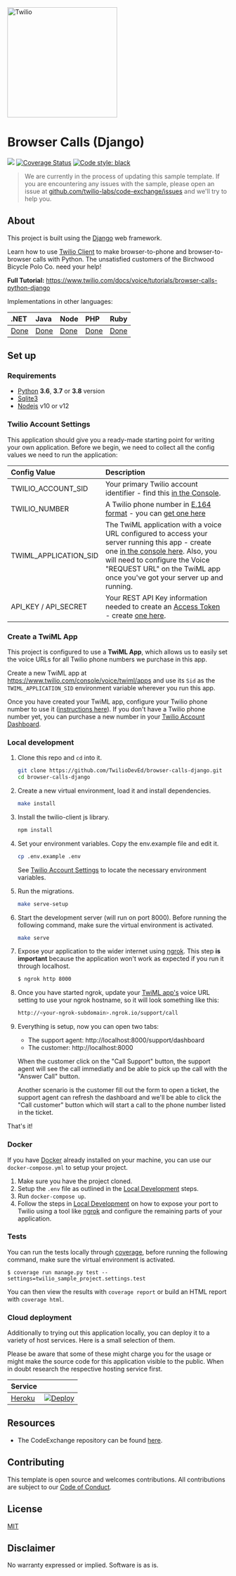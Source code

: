 <a href="https://www.twilio.com">
  <img src="https://static0.twilio.com/marketing/bundles/marketing/img/logos/wordmark-red.svg" alt="Twilio" width="250" />
</a>

# Browser Calls (Django)

![](https://github.com/TwilioDevEd/browser-calls-django/workflows/Flask/badge.svg)
[![Coverage Status](https://coveralls.io/repos/TwilioDevEd/browser-calls-django/badge.svg?branch=master&service=github)](https://coveralls.io/github/TwilioDevEd/browser-calls-django?branch=master)
[![Code style: black](https://img.shields.io/badge/code%20style-black-000000.svg)](https://github.com/psf/black)

> We are currently in the process of updating this sample template. If you are encountering any issues with the sample, please open an issue at [github.com/twilio-labs/code-exchange/issues](https://github.com/twilio-labs/code-exchange/issues) and we'll try to help you.

## About

This project is built using the [Django](https://www.djangoproject.com/) web framework.

Learn how to use [Twilio Client](https://www.twilio.com/client) to make browser-to-phone and browser-to-browser calls with Python. The unsatisfied customers of the Birchwood Bicycle Polo Co. need your help!

**Full Tutorial:** https://www.twilio.com/docs/voice/tutorials/browser-calls-python-django

Implementations in other languages:

| .NET | Java | Node | PHP | Ruby |
| :--- | :--- | :----- | :-- | :--- |
| [Done](https://github.com/TwilioDevEd/browser-calls-csharp) | [Done](https://github.com/TwilioDevEd/browser-calls-spark)  | [Done](https://github.com/TwilioDevEd/browser-calls-node)  | [Done](https://github.com/TwilioDevEd/browser-calls-laravel) | [Done](https://github.com/TwilioDevEd/browser-calls-rails)  |

## Set up

### Requirements

- [Python](https://www.python.org/) **3.6**, **3.7** or **3.8** version
- [Sqlite3](https://www.sqlite.org/)
- [Nodejs](https://nodejs.org/) v10 or v12

### Twilio Account Settings

This application should give you a ready-made starting point for writing your own application.
Before we begin, we need to collect all the config values we need to run the application:

| Config Value | Description            |
| :----------- | :----------------------|
| TWILIO_ACCOUNT_SID  | Your primary Twilio account identifier - find this [in the Console](https://www.twilio.com/console).|
| TWILIO_NUMBER | A Twilio phone number in [E.164 format](https://en.wikipedia.org/wiki/E.164) - you can [get one here](https://www.twilio.com/console/phone-numbers/incoming) |
| TWIML_APPLICATION_SID | The TwiML application with a voice URL configured to access your server running this app - create one [in the console here](https://www.twilio.com/console/voice/twiml/apps). Also, you will need to configure the Voice "REQUEST URL" on the TwiML app once you've got your server up and running. |
| API_KEY / API_SECRET | Your REST API Key information needed to create an [Access Token](https://www.twilio.com/docs/iam/access-tokens) - create [one here](https://www.twilio.com/console/project/api-keys). |

### Create a TwiML App

This project is configured to use a **TwiML App**, which allows us to easily set the voice URLs for all Twilio phone numbers we purchase in this app.

Create a new TwiML app at https://www.twilio.com/console/voice/twiml/apps and use its `Sid` as the `TWIML_APPLICATION_SID` environment variable wherever you run this app.

Once you have created your TwiML app, configure your Twilio phone number to use it ([instructions here](https://support.twilio.com/hc/en-us/articles/223180928-How-Do-I-Create-a-TwiML-App-)). If you don't have a Twilio phone number yet, you can purchase a new number in your [Twilio Account Dashboard](https://www.twilio.com/console/phone-numbers/incoming).

### Local development

1. Clone this repo and `cd` into it.

   ```bash
   git clone https://github.com/TwilioDevEd/browser-calls-django.git
   cd browser-calls-django
   ```

2. Create a new virtual environment, load it and install dependencies.

   ```bash
   make install
   ```


3. Install the twilio-client js library.

   ```bash
   npm install
   ```

4. Set your environment variables. Copy the env.example file and edit it.

   ```bash
   cp .env.example .env
   ```

   See [Twilio Account Settings](#twilio-account-settings) to locate the necessary environment variables.

5. Run the migrations.

    ```bash
    make serve-setup
    ```

6. Start the development server (will run on port 8000). Before running the following command, make sure the virtual environment is activated.

    ```bash
    make serve
    ```

7. Expose your application to the wider internet using [ngrok](http://ngrok.com). This step
   **is important** because the application won't work as expected if you run it through
   localhost.

   ```bash
   $ ngrok http 8000
   ```

8. Once you have started ngrok, update your [TwiML app's](#create-a-twiml-app) voice URL setting to use
   your ngrok hostname, so it will look something like this:

   ```bash
   http://<your-ngrok-subdomain>.ngrok.io/support/call
   ```

9. Everything is setup, now you can open two tabs:
    - The support agent: http://localhost:8000/support/dashboard
    - The customer: http://localhost:8000

    When the customer click on the "Call Support" button, the support agent will see the call immediatly and be able to pick up the call with the "Answer Call" button.

    Another scenario is the customer fill out the form to open a ticket, the support agent can refresh the dashboard and we'll be able to click the "Call customer" button which will start a call to the phone number listed in the ticket.

That's it!

### Docker

If you have [Docker](https://www.docker.com/) already installed on your machine, you can use our `docker-compose.yml` to setup your project.

1. Make sure you have the project cloned.
2. Setup the `.env` file as outlined in the [Local Development](#local-development) steps.
3. Run `docker-compose up`.
4. Follow the steps in [Local Development](#local-development) on how to expose your port to Twilio using a tool like [ngrok](https://ngrok.com/) and configure the remaining parts of your application.

### Tests

You can run the tests locally through [coverage](http://coverage.readthedocs.org/), before running the following command, make sure the virtual environment is activated.

```
$ coverage run manage.py test --settings=twilio_sample_project.settings.test
```

You can then view the results with `coverage report` or build an HTML report with `coverage html`.

### Cloud deployment

Additionally to trying out this application locally, you can deploy it to a variety of host services. Here is a small selection of them.

Please be aware that some of these might charge you for the usage or might make the source code for this application visible to the public. When in doubt research the respective hosting service first.

| Service                           |                                                                                                                                                                                                                           |
| :-------------------------------- | :------------------------------------------------------------------------------------------------------------------------------------------------------------------------------------------------------------------------ |
| [Heroku](https://www.heroku.com/) | [![Deploy](https://www.herokucdn.com/deploy/button.svg)](https://heroku.com/deploy)                                                                                                                                       |

## Resources

- The CodeExchange repository can be found [here](https://github.com/twilio-labs/code-exchange/).

## Contributing

This template is open source and welcomes contributions. All contributions are subject to our [Code of Conduct](https://github.com/twilio-labs/.github/blob/master/CODE_OF_CONDUCT.md).

## License

[MIT](http://www.opensource.org/licenses/mit-license.html)

## Disclaimer

No warranty expressed or implied. Software is as is.

[twilio]: https://www.twilio.com
